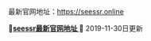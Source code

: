 最新官网地址：https://seessr.online

**🔴[seessr最新官网地址 ](https://seessr.online)🔴**                  2019-11-30日更新

